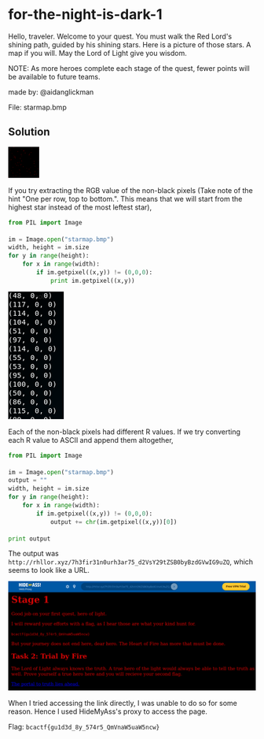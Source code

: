 # for-the-night-is-dark-1

Hello, traveler. Welcome to your quest. You must walk the Red Lord's shining path, guided by his shining stars. Here is a picture of those stars. A map if you will. May the Lord of Light give you wisdom.

NOTE: As more heroes complete each stage of the quest, fewer points will be available to future teams.

made by: @aidanglickman

File: starmap.bmp

## Solution

![](./starmap.bmp)

If you try extracting the RGB value of the non-black pixels (Take note of the hint "One per row, top to bottom.". This means that we will start from the highest star instead of the most leftest star), 

```python
from PIL import Image

im = Image.open("starmap.bmp")
width, height = im.size
for y in range(height):
    for x in range(width):
        if im.getpixel((x,y)) != (0,0,0):
            print im.getpixel((x,y))
```

![](./1.png)

Each of the non-black pixels had different R values. If we try converting each R value to ASCII and append them altogether,

```python
from PIL import Image

im = Image.open("starmap.bmp")
output = ""
width, height = im.size
for y in range(height):
    for x in range(width):
        if im.getpixel((x,y)) != (0,0,0):
            output += chr(im.getpixel((x,y))[0])

print output
```

The output was ```http://rhllor.xyz/7h3fir31n0urh3ar75_d2VsY29tZSB0byBzdGVwIG9uZQ```, which seems to look like a URL. 

![](./2.png)

When I tried accessing the link directly, I was unable to do so for some reason. Hence I used HideMyAss's proxy to access the page.


Flag: ```bcactf{gu1d3d_8y_574r5_QmVnaW5uaW5ncw}``` 